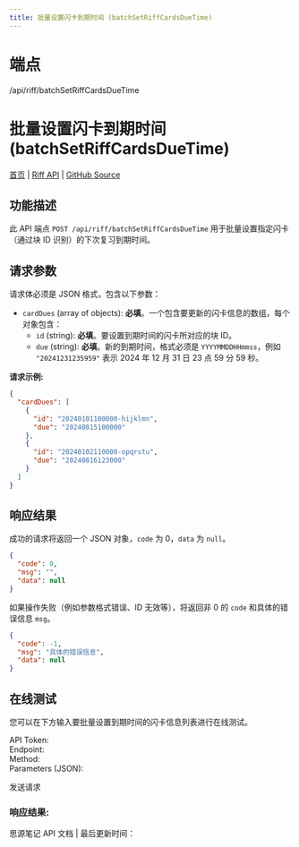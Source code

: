 ```yaml
---
title: 批量设置闪卡到期时间 (batchSetRiffCardsDueTime)
---
```

# 端点

/api/riff/batchSetRiffCardsDueTime

# 批量设置闪卡到期时间 (batchSetRiffCardsDueTime)

[首页](../index.html) | [Riff API](index.html) | [GitHub Source](https://github.com/siyuan-note/siyuan/blob/master/kernel/api/riff.go#L50)

## 功能描述

此 API 端点 `POST /api/riff/batchSetRiffCardsDueTime` 用于批量设置指定闪卡（通过块 ID 识别）的下次复习到期时间。

## 请求参数

请求体必须是 JSON 格式，包含以下参数：

-   `cardDues` (array of objects): **必填**。一个包含要更新的闪卡信息的数组，每个对象包含：
    -   `id` (string): **必填**。要设置到期时间的闪卡所对应的块 ID。
    -   `due` (string): **必填**。新的到期时间，格式必须是 `YYYYMMDDHHmmss`，例如 `"20241231235959"` 表示 2024 年 12 月 31 日 23 点 59 分 59 秒。

**请求示例:**

```json
{
  "cardDues": [
    {
      "id": "20240101100000-hijklmn",
      "due": "20240815100000"
    },
    {
      "id": "20240102110000-opqrstu",
      "due": "20240816123000"
    }
  ]
}
```

## 响应结果

成功的请求将返回一个 JSON 对象，`code` 为 0，`data` 为 `null`。

```json
{
  "code": 0,
  "msg": "",
  "data": null
}
```

如果操作失败（例如参数格式错误、ID 无效等），将返回非 0 的 `code` 和具体的错误信息 `msg`。

```json
{
  "code": -1,
  "msg": "具体的错误信息",
  "data": null
}
```

## 在线测试

您可以在下方输入要批量设置到期时间的闪卡信息列表进行在线测试。

API Token:   
Endpoint:   
Method:   
Parameters (JSON):  
  
发送请求

### 响应结果:

思源笔记 API 文档 | 最后更新时间：

